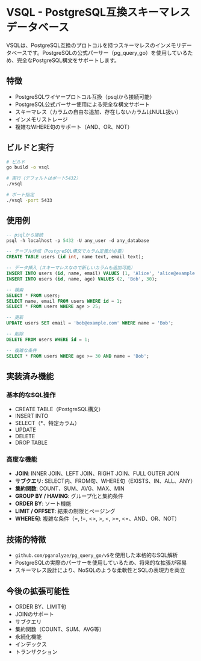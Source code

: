 # VSQL - PostgreSQL互換スキーマレスデータベース

VSQLは、PostgreSQL互換のプロトコルを持つスキーマレスのインメモリデータベースです。PostgreSQLの公式パーサー（pg_query_go）を使用しているため、完全なPostgreSQL構文をサポートします。

## 特徴

- PostgreSQLワイヤープロトコル互換（psqlから接続可能）
- PostgreSQL公式パーサー使用による完全な構文サポート
- スキーマレス（カラムの自由な追加、存在しないカラムはNULL扱い）
- インメモリストレージ
- 複雑なWHERE句のサポート（AND、OR、NOT）

## ビルドと実行

```bash
# ビルド
go build -o vsql

# 実行（デフォルトはポート5432）
./vsql

# ポート指定
./vsql -port 5433
```

## 使用例

```sql
-- psqlから接続
psql -h localhost -p 5432 -U any_user -d any_database

-- テーブル作成（PostgreSQL構文でカラム定義が必要）
CREATE TABLE users (id int, name text, email text);

-- データ挿入（スキーマレスなので新しいカラムも追加可能）
INSERT INTO users (id, name, email) VALUES (1, 'Alice', 'alice@example.com');
INSERT INTO users (id, name, age) VALUES (2, 'Bob', 30);

-- 検索
SELECT * FROM users;
SELECT name, email FROM users WHERE id = 1;
SELECT * FROM users WHERE age > 25;

-- 更新
UPDATE users SET email = 'bob@example.com' WHERE name = 'Bob';

-- 削除
DELETE FROM users WHERE id = 1;

-- 複雑な条件
SELECT * FROM users WHERE age >= 30 AND name = 'Bob';
```

## 実装済み機能

### 基本的なSQL操作
- CREATE TABLE（PostgreSQL構文）
- INSERT INTO
- SELECT（*、特定カラム）
- UPDATE
- DELETE  
- DROP TABLE

### 高度な機能
- **JOIN**: INNER JOIN、LEFT JOIN、RIGHT JOIN、FULL OUTER JOIN
- **サブクエリ**: SELECT内、FROM句、WHERE句（EXISTS、IN、ALL、ANY）
- **集約関数**: COUNT、SUM、AVG、MAX、MIN
- **GROUP BY / HAVING**: グループ化と集約条件
- **ORDER BY**: ソート機能
- **LIMIT / OFFSET**: 結果の制限とページング
- **WHERE句**: 複雑な条件（=, !=, <>, >, <, >=, <=、AND、OR、NOT）

## 技術的特徴

- `github.com/pganalyze/pg_query_go/v5`を使用した本格的なSQL解析
- PostgreSQLの実際のパーサーを使用しているため、将来的な拡張が容易
- スキーマレス設計により、NoSQLのような柔軟性とSQLの表現力を両立

## 今後の拡張可能性

- ORDER BY、LIMIT句
- JOINのサポート
- サブクエリ
- 集約関数（COUNT、SUM、AVG等）
- 永続化機能
- インデックス
- トランザクション